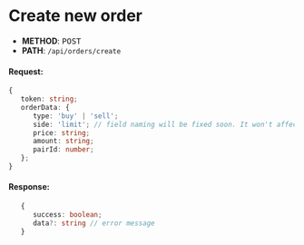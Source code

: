 # Create new order

- **METHOD**: <kbd>POST</kbd>  
- **PATH**: `/api/orders/create`

#### Request:
```typescript
{
   token: string;
   orderData: {
      type: 'buy' | 'sell';
      side: 'limit'; // field naming will be fixed soon. It won't affect bots, both field names will work
      price: string;
      amount: string;
      pairId: number;
   };
}
```

#### Response:
```typescript
   {
      success: boolean;
      data?: string // error message 
   }
```